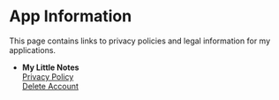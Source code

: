 # App Information

This page contains links to privacy policies and legal information for my applications.

- **My Little Notes**  
  [Privacy Policy](privacy-mylittlenotes.md)  
  [Delete Account](mylittlenotes-delete-account.md)

